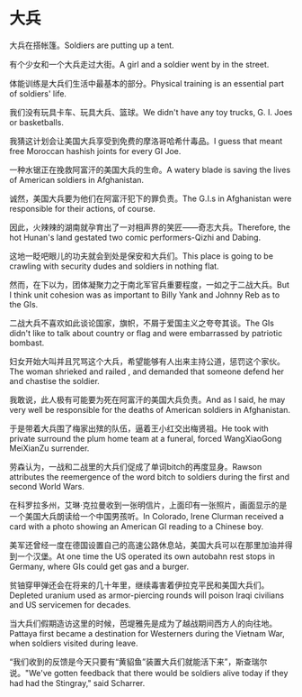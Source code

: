 # 大兵

<p><span class="chinese">大兵在搭帐篷。</span><span class="english">Soldiers are putting up a tent.</span></p>

<p><span class="chinese">有个少女和一个大兵走过大街。</span><span class="english">A girl and a soldier went by in the street.</span></p>

<p><span class="chinese">体能训练是大兵们生活中最基本的部分。</span><span class="english">Physical training is an essential part of soldiers' life.</span></p>

<p><span class="chinese">我们没有玩具卡车、玩具大兵、篮球。</span><span class="english">We didn't have any toy trucks, G. I. Joes or basketballs.</span></p>

<p><span class="chinese">我猜这计划会让美国大兵享受到免费的摩洛哥哈希什毒品。</span><span class="english">I guess that meant free Moroccan hashish joints for every GI Joe.</span></p>

<p><span class="chinese">一种水锯正在挽救阿富汗的美国大兵的生命。</span><span class="english">A watery blade is saving the lives of American soldiers in Afghanistan.</span></p>

<p><span class="chinese">诚然，美国大兵要为他们在阿富汗犯下的罪负责。</span><span class="english">The G.I.s in Afghanistan were responsible for their actions, of course.</span></p>

<p><span class="chinese">因此，火辣辣的湖南就孕育出了一对相声界的笑匠——奇志大兵。</span><span class="english">Therefore, the hot Hunan's land gestated two comic performers-Qizhi and Dabing.</span></p>

<p><span class="chinese">这地一眨吧眼儿的功夫就会到处是保安和大兵们。</span><span class="english">This place is going to be crawling with security dudes and soldiers in nothing flat.</span></p>

<p><span class="chinese">然而，在下以为，团体凝聚力之于南北军官兵重要程度，一如之于二战大兵。</span><span class="english">But I think unit cohesion was as important to Billy Yank and Johnny Reb as to the GIs.</span></p>

<p><span class="chinese">二战大兵不喜欢如此谈论国家，旗帜，不屑于爱国主义之夸夸其谈。</span><span class="english">The GIs didn't like to talk about country or flag and were embarrassed by patriotic bombast.</span></p>

<p><span class="chinese">妇女开始大叫并且咒骂这个大兵，希望能够有人出来主持公道，惩罚这个家伙。</span><span class="english">The woman shrieked and railed , and demanded that someone defend her and chastise the soldier.</span></p>

<p><span class="chinese">我敢说，此人极有可能要为死在阿富汗的美国大兵负责。</span><span class="english">And as I said, he may very well be responsible for the deaths of American soldiers in Afghanistan.</span></p>

<p><span class="chinese">于是带着大兵围了梅家出殡的队伍，逼着王小红交出梅贤祖。</span><span class="english">He took with private surround the plum home team at a funeral, forced WangXiaoGong MeiXianZu surrender.</span></p>

<p><span class="chinese">劳森认为，一战和二战里的大兵们促成了单词bitch的再度显身。</span><span class="english">Rawson attributes the reemergence of the word bitch to soldiers during the first and second World Wars.</span></p>

<p><span class="chinese">在科罗拉多州，艾琳·克拉曼收到一张明信片，上面印有一张照片，画面显示的是一个美国大兵朗读给一个中国男孩听。</span><span class="english">In Colorado, Irene Clurman received a card with a photo showing an American GI reading to a Chinese boy.</span></p>

<p><span class="chinese">美军还曾经一度在德国设置自己的高速公路休息站，美国大兵可以在那里加油并得到一个汉堡。</span><span class="english">At one time the US operated its own autobahn rest stops in Germany, where GIs could get gas and a burger.</span></p>

<p><span class="chinese">贫铀穿甲弹还会在将来的几十年里，继续毒害着伊拉克平民和美国大兵们。</span><span class="english">Depleted uranium used as armor-piercing rounds will poison Iraqi civilians and US servicemen for decades.</span></p>

<p><span class="chinese">当大兵们假期造访这里的时候，芭堤雅先是成为了越战期间西方人的向往地。</span><span class="english">Pattaya first became a destination for Westerners during the Vietnam War, when soldiers visited during leave.</span></p>

<p><span class="chinese">“我们收到的反馈是今天只要有“黄貂鱼”装置大兵们就能活下来”，斯查瑞尔说。</span><span class="english">"We've gotten feedback that there would be soldiers alive today if they had had the Stingray," said Scharrer.</span></p>

